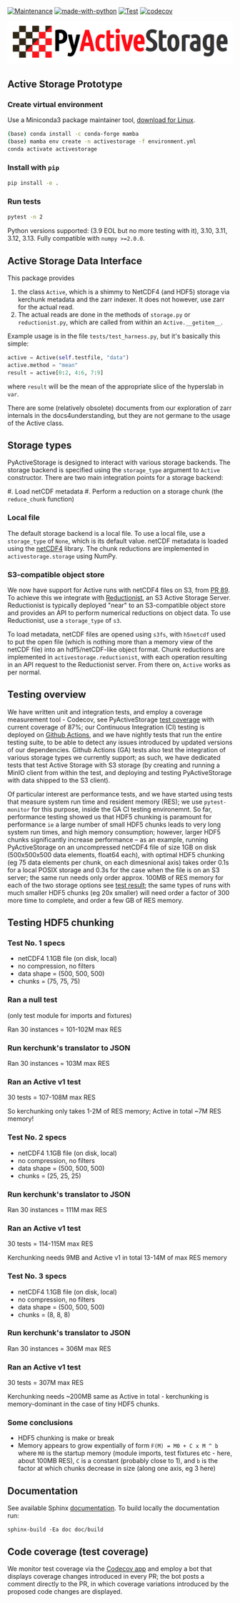 [![Maintenance](https://img.shields.io/badge/Maintained%3F-yes-green.svg)](https://GitHub.com/Naereen/StrapDown.js/graphs/commit-activity)
[![made-with-python](https://img.shields.io/badge/Made%20with-Python-1f425f.svg)](https://www.python.org/)
[![Test](https://github.com/NCAS-CMS/PyActiveStorage/actions/workflows/run-tests.yml/badge.svg)](https://github.com/NCAS-CMS/PyActiveStorage/actions/workflows/run-tests.yml)
[![codecov](https://codecov.io/gh/NCAS-CMS/PyActiveStorage/branch/main/graph/badge.svg?token=1VGKP4L3S3)](https://app.codecov.io/gh/NCAS-CMS/PyActiveStorage)

![pyactivestoragelogo](https://github.com/NCAS-CMS/PyActiveStorage/blob/main/doc/figures/PyActiveStorage-logo-complete.jpg)

## Active Storage Prototype

### Create virtual environment

Use a Miniconda3 package maintainer tool, [download for Linux](https://docs.conda.io/en/latest/miniconda.html#linux-installers).

```bash
(base) conda install -c conda-forge mamba
(base) mamba env create -n activestorage -f environment.yml
conda activate activestorage
```

### Install with `pip`

```bash
pip install -e .
```

### Run tests

```bash
pytest -n 2
```

Python versions supported: (3.9 EOL but no more testing with it), 3.10, 3.11, 3.12, 3.13. Fully compatible with `numpy >=2.0.0`.

## Active Storage Data Interface

This package provides 

1. the class `Active`, which is a shimmy to NetCDF4 (and HDF5) storage via kerchunk metadata and the zarr indexer. It does not however, use zarr for the actual read.
2. The actual reads are done in the methods of `storage.py` or `reductionist.py`, which are called from within an `Active.__getitem__`.

Example usage is in the file `tests/test_harness.py`, but it's basically this simple:

```python
active = Active(self.testfile, "data")
active.method = "mean"
result = active[0:2, 4:6, 7:9]
```

where `result` will be the mean of the appropriate slice of the hyperslab in `var`.

There are some (relatively obsolete) documents from our exploration of zarr internals in the docs4understanding, but they are not germane to the usage of the Active class.

## Storage types

PyActiveStorage is designed to interact with various storage backends.
The storage backend is specified using the `storage_type` argument to `Active` constructor.
There are two main integration points for a storage backend:

#. Load netCDF metadata
#. Perform a reduction on a storage chunk (the `reduce_chunk` function)

### Local file

The default storage backend is a local file.
To use a local file, use a `storage_type` of `None`, which is its default value.
netCDF metadata is loaded using the [netCDF4](https://pypi.org/project/netCDF4/) library.
The chunk reductions are implemented in `activestorage.storage` using NumPy.

### S3-compatible object store

We now have support for Active runs with netCDF4 files on S3, from [PR 89](https://github.com/NCAS-CMS/PyActiveStorage/pull/89).
To achieve this we integrate with [Reductionist](https://github.com/stackhpc/reductionist-rs), an S3 Active Storage Server.
Reductionist is typically deployed "near" to an S3-compatible object store and provides an API to perform numerical reductions on object data.
To use Reductionist, use a `storage_type` of `s3`.

To load metadata, netCDF files are opened using `s3fs`, with `h5netcdf` used to put the open file (which is nothing more than a memory view of the netCDF file) into an hdf5/netCDF-like object format.
Chunk reductions are implemented in `activestorage.reductionist`, with each operation resulting in an API request to the Reductionist server.
From there on, `Active` works as per normal.

## Testing overview

We have written unit and integration tests, and employ a coverage measurement tool - Codecov, see PyActiveStorage [test coverage](https://app.codecov.io/gh/NCAS-CMS/PyActiveStorage) with current coverage of 87%; our Continuous Integration (CI) testing is deployed on [Github Actions](https://github.com/NCAS-CMS/PyActiveStorage/actions), and we have nightly tests that run the entire testing suite, to be able to detect any issues introduced by updated versions of our dependencies. Github Actions (GA) tests also test the integration of various storage types we currently support; as such, we have dedicated tests that test Active Storage with S3 storage (by creating and running a MinIO client from within the test, and deploying and testing PyActiveStorage with data shipped to the S3 client).

Of particular interest are performance tests, and we have started using tests that measure system run time and resident memory (RES); we use ``pytest-monitor`` for this purpose, inside the GA CI testing environemnt. So far, performance testing showed us that HDF5 chunking is paramount for performance `ie` a large number of small HDF5 chunks leads to very long system run times, and high memory consumption; however, larger HDF5 chunks significantly increase performance – as an example, running PyActiveStorage on an uncompressed netCDF4 file of size 1GB on disk (500x500x500 data elements, float64 each), with optimal HDF5 chunking (eg 75 data elements per chunk, on each dimesnional axis) takes order 0.1s for a local POSIX storage and 0.3s for the case when the file is on an S3 server; the same run needs only order approx. 100MB of RES memory for each of the two storage options see [test result](https://github.com/NCAS-CMS/PyActiveStorage/actions/runs/6313871715/job/17142905423?pr=146); the same types of runs with much smaller HDF5 chunks (eg 20x smaller) will need order a factor of 300 more time to complete, and order a few GB of RES memory.

## Testing HDF5 chunking

### Test No. 1 specs

- netCDF4 1.1GB file (on disk, local)
- no compression, no filters
- data shape = (500, 500, 500)
- chunks = (75, 75, 75)

### Ran a null test

(only test module for imports and fixtures)

Ran 30 instances = 101-102M max RES

### Run kerchunk's translator to JSON

Ran 30 instances = 103M max RES

### Ran an Active v1 test

30 tests = 107-108M max RES

So kerchunking only takes 1-2M of RES memory; Active in total ~7M RES memory!


### Test No. 2 specs

- netCDF4 1.1GB file (on disk, local)
- no compression, no filters
- data shape = (500, 500, 500)
- chunks = (25, 25, 25)

### Run kerchunk's translator to JSON

Ran 30 instances = 111M max RES

### Ran an Active v1 test

30 tests = 114-115M max RES

Kerchunking needs 9MB and Active v1 in total 13-14M of max RES memory


### Test No. 3 specs

- netCDF4 1.1GB file (on disk, local)
- no compression, no filters
- data shape = (500, 500, 500)
- chunks = (8, 8, 8)

### Run kerchunk's translator to JSON

Ran 30 instances = 306M max RES

### Ran an Active v1 test

30 tests = 307M max RES

Kerchunking needs ~200MB same as Active in total - kerchunking is memory-dominant in the case of tiny HDF5 chunks.


### Some conclusions

- HDF5 chunking is make or break
- Memory appears to grow expentially of form ``F(M) = M0 + C x M ^ b`` where ``M0`` is the startup memory (module imports, test fixtures etc - here, about 100MB RES), ``C`` is a constant (probably close to 1), and ``b`` is the factor at which chunks decrease in size (along one axis, eg 3 here)

## Documentation

See available Sphinx [documentation](https://htmlpreview.github.io/?https://github.com/NCAS-CMS/PyActiveStorage/blob/main/doc/build/index.html). To build locally the documentation run:

```
sphinx-build -Ea doc doc/build
```
## Code coverage (test coverage)

We monitor test coverage via the [Codecov app](https://app.codecov.io/gh/NCAS-CMS/PyActiveStorage) and employ a bot that displays coverage changes introduced in every PR; the bot posts a comment directly to the PR, in which coverage variations introduced by the proposed code changes are displayed.
